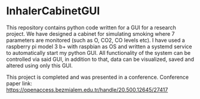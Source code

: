 # InhalerCabinetGUI
This repository contains python code written for a GUI for a research project. We have designed a cabinet for simulating smoking where 7 parameters are monitored (such as O, CO2, CO levels etc). I have used a raspberry pi model 3 b+ with raspbian as OS and written a systemd service to automatically start my python GUI. All functionality of the system can be controlled via said GUI, in addition to that, data can be visualized, saved and altered using only this GUI.

This project is completed and was presented in a conference. Conference paper link: https://openaccess.bezmialem.edu.tr/handle/20.500.12645/27417
